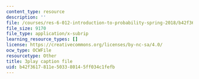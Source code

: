 ```yaml
---
content_type: resource
description: ''
file: /courses/res-6-012-introduction-to-probability-spring-2018/b42f3617811e503380145ff034c1fefb_X-krLprDrOI.vtt
file_size: 9170
file_type: application/x-subrip
learning_resource_types: []
license: https://creativecommons.org/licenses/by-nc-sa/4.0/
ocw_type: OCWFile
resourcetype: Other
title: 3play caption file
uid: b42f3617-811e-5033-8014-5ff034c1fefb
---
```

